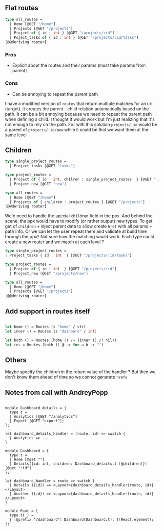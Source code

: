 ## Flat routes

```ocaml
type all_routes =
  | Home [@GET "/home"]
  | Projects [@GET "/projects"]
  | Project of { id : int } [@GET "/projects/:id"]
  | Poject_tasks of { id : int } [@GET "/projects/:id/tasks"]
[@@deriving router]
```

### Pros

- Explicit about the routes and their params (must take params from parent)

### Cons

- Can be annoying to repeat the parent path

I have a modified version of `routes` that return multiple matches for an url (target). It creates the parent - child relation automatically based on the path. It can be a bit annoying because we need to repeat the parent path when defining a child.
I thought it would work but I'm just realizing that it's not enough to rely on the path. For with this solution `projects/:id` would be a parent of `projects/:id/new` while it could be that we want them at the same level

## Children

```ocaml
type single_project_routes =
  | Project_tasks [@GET "tasks"]

type project_routes =
  | Project of { id : int, chilren : single_project_routes  } [@GET ":id"]
  | Project_new [@GET "new"]

type all_routes =
  | Home [@GET "/home"]
  | Projects of { children : project_routes } [@GET "/projects"]
[@@deriving router]
```

We'd need to handle the special `children` field in the ppx. And behind the scene, the ppx would have to modify (or rather output) new types. To get get of `children` + inject parent data to allow create `href` with all params + path info. Or we can let the user repeat them and validate at build time through the ppx?
Not sure how the matching would work. Each type could create a new router and we match at each level ?

```ocaml
type single_project_routes =
| Project_tasks { id : int  } [@GET "/projects/:id/tasks"]

type project_routes =
  | Project of { id : int  } [@GET "/projects/:id"]
  | Project_new [@GET "/projects/new"]

type all_routes =
  | Home [@GET "/home"]
  | Projects [@GET "/projects"]
[@@deriving router]
```

## Add support in routes itself

```ocaml

let home () = Routes.(s "home" / str)
let inner () = Routes.(s "dashoard" / int)

let both () = Routes.(home () /~ (inner () /? nil))
let res = Routes.(both () @--> fun a b -> "")
```

## Others

Maybe specify the children in the return value of the handler ? But then we don't know them ahead of time so we cannot generate `hrefs`

## Notes from call with AndreyPopp

```reason

module Dashboard_details = {
  type t =
  | Analytics [@GET "/analytics"]
  | Export [@GET "export"];
};

let dashboard_details_handler = (route, id) => switch {
  | Analytics => ...
}

module Dashboard = {
  type t =
  | Home [@get ""]
  | Details({id: int, children: Dashboard_details.t [@children]}) [@get ":id"]
};

let dashboard_handler = route => switch {
  | Details ({id}) => <Layout>{dashboard_details_handler(route, id)}</Layout>
  | Another ({id}) => <Layout>{dashboard_details_handler(route, id)}</Layout>
}

module Root = {
  type t(_) =
  | [@prefix "/dashboard"] Dashboard(Dashboard.t): t(React.element);
};
```

